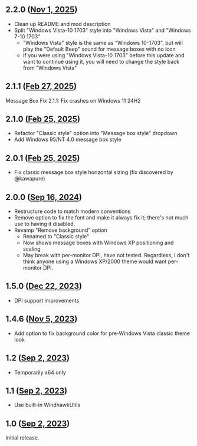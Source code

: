 ## 2.2.0 ([Nov 1, 2025](https://github.com/ramensoftware/windhawk-mods/blob/97fcfb04c1e490b16df1bef76c33bc440d777fe3/mods/msg-box-font-fix.wh.cpp))

- Clean up README and mod description
- Split "Windows Vista-10 1703" style into "Windows Vista" and "Windows 7-10 1703"
  - "Windows Vista" style is the same as "Windows 10-1703", but will play the "Default Beep" sound for message boxes with no icon
  - If you were using "Windows Vista-10 1703" before this update and want to continue using it, you will need to change the style back from "Windows Vista"

## 2.1.1 ([Feb 27, 2025](https://github.com/ramensoftware/windhawk-mods/blob/090064e365f4d31312c1b2fac07ec3116825699a/mods/msg-box-font-fix.wh.cpp))

Message Box Fix 2.1.1: Fix crashes on Windows 11 24H2

## 2.1.0 ([Feb 25, 2025](https://github.com/ramensoftware/windhawk-mods/blob/911869c1f7d3038b58ada05b11f0552f11d49e61/mods/msg-box-font-fix.wh.cpp))

- Refactor "Classic style" option into "Message box style" dropdown
- Add Windows 95/NT 4.0 message box style

## 2.0.1 ([Feb 25, 2025](https://github.com/ramensoftware/windhawk-mods/blob/f3d7230ad5b9dd832306c0a49fdc033c1167299f/mods/msg-box-font-fix.wh.cpp))

- Fix classic message box style horizontal sizing (fix discovered by @kawapure)

## 2.0.0 ([Sep 16, 2024](https://github.com/ramensoftware/windhawk-mods/blob/e7a03d627c3bc66756e9748a987d484863153397/mods/msg-box-font-fix.wh.cpp))

- Restructure code to match modern conventions
- Remove option to fix the font and make it always fix it; there's
  not much use to having it disabled.
- Revamp "Remove background" option
  - Renamed to "Classic style"
  - Now shows message boxes with Windows XP positioning and scaling
  - May break with per-monitor DPI, have not tested. Regardless, I don't
    think anyone using a Windows XP/2000 theme would want per-monitor DPI.

## 1.5.0 ([Dec 22, 2023](https://github.com/ramensoftware/windhawk-mods/blob/dd8ab1339fb2b5208222b38f325f8bfc378da558/mods/msg-box-font-fix.wh.cpp))

* DPI support improvements

## 1.4.6 ([Nov 5, 2023](https://github.com/ramensoftware/windhawk-mods/blob/a08c60fdb07f810002787e4b6bf12dd0828973ce/mods/msg-box-font-fix.wh.cpp))

* Add option to fix background color for pre-Windows Vista classic theme look

## 1.2 ([Sep 2, 2023](https://github.com/ramensoftware/windhawk-mods/blob/cc1a729e476a6b5044cd09d1068f6ad195292cbe/mods/msg-box-font-fix.wh.cpp))

* Temporarily x64 only

## 1.1 ([Sep 2, 2023](https://github.com/ramensoftware/windhawk-mods/blob/f4942e9c7cba28ea5fa515307e4dd843969a7902/mods/msg-box-font-fix.wh.cpp))

* Use built-in WindhawkUtils

## 1.0 ([Sep 2, 2023](https://github.com/ramensoftware/windhawk-mods/blob/dd74a66cba0597c67f530df2d84259bcbc94432d/mods/msg-box-font-fix.wh.cpp))

Initial release.
